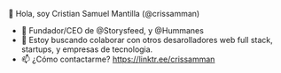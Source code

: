 👋 Hola, soy Cristian Samuel Mantilla (@crissamman)
- 👀 Fundador/CEO de @Storysfeed, y @Hummanes
- 💞️ Estoy buscando colaborar con otros desarolladores web full stack, startups, y empresas de tecnologia.
- 📫 ¿Cómo contactarme? https://linktr.ee/crissamman
